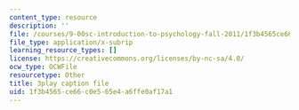 ```yaml
---
content_type: resource
description: ''
file: /courses/9-00sc-introduction-to-psychology-fall-2011/1f3b4565ce66c0e565e4a6ffe0af17a1_lanmHS0JwYI.srt
file_type: application/x-subrip
learning_resource_types: []
license: https://creativecommons.org/licenses/by-nc-sa/4.0/
ocw_type: OCWFile
resourcetype: Other
title: 3play caption file
uid: 1f3b4565-ce66-c0e5-65e4-a6ffe0af17a1
---
```

